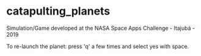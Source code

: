 # catapulting_planets
Simulation/Game developed at the NASA Space Apps Challenge - Itajubá - 2019

To re-launch the planet: press 'q' a few times and select yes with space.

